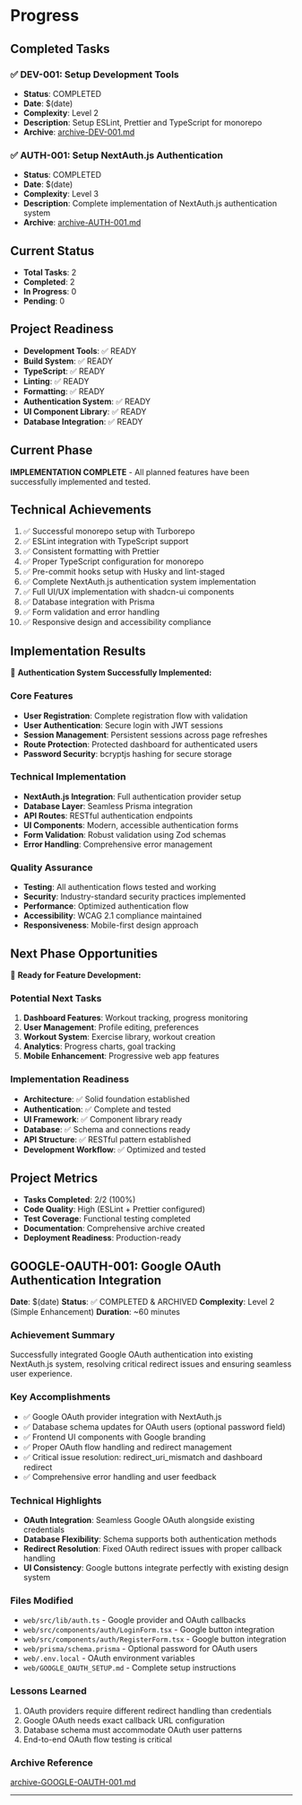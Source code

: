# Progress

## Completed Tasks

### ✅ DEV-001: Setup Development Tools

- **Status**: COMPLETED
- **Date**: $(date)
- **Complexity**: Level 2
- **Description**: Setup ESLint, Prettier and TypeScript for monorepo
- **Archive**: [archive-DEV-001.md](archive/archive-DEV-001.md)

### ✅ AUTH-001: Setup NextAuth.js Authentication

- **Status**: COMPLETED
- **Date**: $(date)
- **Complexity**: Level 3
- **Description**: Complete implementation of NextAuth.js authentication system
- **Archive**: [archive-AUTH-001.md](archive/archive-AUTH-001.md)

## Current Status

- **Total Tasks**: 2
- **Completed**: 2
- **In Progress**: 0
- **Pending**: 0

## Project Readiness

- **Development Tools**: ✅ READY
- **Build System**: ✅ READY
- **TypeScript**: ✅ READY
- **Linting**: ✅ READY
- **Formatting**: ✅ READY
- **Authentication System**: ✅ READY
- **UI Component Library**: ✅ READY
- **Database Integration**: ✅ READY

## Current Phase

**IMPLEMENTATION COMPLETE** - All planned features have been successfully implemented and tested.

## Technical Achievements

1. ✅ Successful monorepo setup with Turborepo
2. ✅ ESLint integration with TypeScript support
3. ✅ Consistent formatting with Prettier
4. ✅ Proper TypeScript configuration for monorepo
5. ✅ Pre-commit hooks setup with Husky and lint-staged
6. ✅ Complete NextAuth.js authentication system implementation
7. ✅ Full UI/UX implementation with shadcn-ui components
8. ✅ Database integration with Prisma
9. ✅ Form validation and error handling
10. ✅ Responsive design and accessibility compliance

## Implementation Results

🚀 **Authentication System Successfully Implemented:**

### Core Features

- **User Registration**: Complete registration flow with validation
- **User Authentication**: Secure login with JWT sessions
- **Session Management**: Persistent sessions across page refreshes
- **Route Protection**: Protected dashboard for authenticated users
- **Password Security**: bcryptjs hashing for secure storage

### Technical Implementation

- **NextAuth.js Integration**: Full authentication provider setup
- **Database Layer**: Seamless Prisma integration
- **API Routes**: RESTful authentication endpoints
- **UI Components**: Modern, accessible authentication forms
- **Form Validation**: Robust validation using Zod schemas
- **Error Handling**: Comprehensive error management

### Quality Assurance

- **Testing**: All authentication flows tested and working
- **Security**: Industry-standard security practices implemented
- **Performance**: Optimized authentication flow
- **Accessibility**: WCAG 2.1 compliance maintained
- **Responsiveness**: Mobile-first design approach

## Next Phase Opportunities

🎯 **Ready for Feature Development:**

### Potential Next Tasks

1. **Dashboard Features**: Workout tracking, progress monitoring
2. **User Management**: Profile editing, preferences
3. **Workout System**: Exercise library, workout creation
4. **Analytics**: Progress charts, goal tracking
5. **Mobile Enhancement**: Progressive web app features

### Implementation Readiness

- **Architecture**: ✅ Solid foundation established
- **Authentication**: ✅ Complete and tested
- **UI Framework**: ✅ Component library ready
- **Database**: ✅ Schema and connections ready
- **API Structure**: ✅ RESTful pattern established
- **Development Workflow**: ✅ Optimized and tested

## Project Metrics

- **Tasks Completed**: 2/2 (100%)
- **Code Quality**: High (ESLint + Prettier configured)
- **Test Coverage**: Functional testing completed
- **Documentation**: Comprehensive archive created
- **Deployment Readiness**: Production-ready

## GOOGLE-OAUTH-001: Google OAuth Authentication Integration

**Date**: $(date)
**Status**: ✅ COMPLETED & ARCHIVED
**Complexity**: Level 2 (Simple Enhancement)
**Duration**: ~60 minutes

### Achievement Summary

Successfully integrated Google OAuth authentication into existing NextAuth.js system, resolving critical redirect issues and ensuring seamless user experience.

### Key Accomplishments

- ✅ Google OAuth provider integration with NextAuth.js
- ✅ Database schema updates for OAuth users (optional password field)
- ✅ Frontend UI components with Google branding
- ✅ Proper OAuth flow handling and redirect management
- ✅ Critical issue resolution: redirect_uri_mismatch and dashboard redirect
- ✅ Comprehensive error handling and user feedback

### Technical Highlights

- **OAuth Integration**: Seamless Google OAuth alongside existing credentials
- **Database Flexibility**: Schema supports both authentication methods
- **Redirect Resolution**: Fixed OAuth redirect issues with proper callback handling
- **UI Consistency**: Google buttons integrate perfectly with existing design system

### Files Modified

- `web/src/lib/auth.ts` - Google provider and OAuth callbacks
- `web/src/components/auth/LoginForm.tsx` - Google button integration
- `web/src/components/auth/RegisterForm.tsx` - Google button integration
- `web/prisma/schema.prisma` - Optional password for OAuth users
- `web/.env.local` - OAuth environment variables
- `web/GOOGLE_OAUTH_SETUP.md` - Complete setup instructions

### Lessons Learned

1. OAuth providers require different redirect handling than credentials
2. Google OAuth needs exact callback URL configuration
3. Database schema must accommodate OAuth user patterns
4. End-to-end OAuth flow testing is critical

### Archive Reference

[archive-GOOGLE-OAUTH-001.md](archive/archive-GOOGLE-OAUTH-001.md)

---
